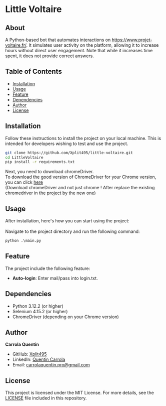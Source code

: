 # Little Voltaire

## About

A Python-based bot that automates interactions on https://www.projet-voltaire.fr/. It simulates user activity on the platform, 
allowing it to increase hours without direct user engagement. Note that while it increases time spent, it does not provide correct answers.

## Table of Contents

- [Installation](#installation)
- [Usage](#usage)
- [Feature](#feature)
- [Dependencies](#dependencies)
- [Author](#author)
- [License](#license)

## Installation

Follow these instructions to install the project on your local machine. This is intended for developers wishing to test and use the project.

```bash
git clone https://github.com/Xplit495/little-voltaire.git
cd LittleVoltaire
pip install -r requirements.txt
```

Next, you need to download chromeDriver. <br>To download the good version of ChromeDriver for your Chrome version, 
you can click [here](https://googlechromelabs.github.io/chrome-for-testing/#stable) <br> 
(Download chromeDriver and not just chrome ! After replace the existing chromedriver in the project by the new one)


## Usage

After installation, here's how you can start using the project:<br><br>
Navigate to the project directory and run the following command:

```python
python .\main.py
```

## Feature

The project include the following feature:

- **Auto-login**: Enter mail/pass into login.txt.

## Dependencies

- Python 3.12.2 (or higher)
- Selenium 4.15.2 (or higher)
- ChromeDriver (depending on your Chrome version) <br>

## Author

**Carrola Quentin**

- GitHub: [Xplit495](https://github.com/Xplit495)
- LinkedIn: [Quentin Carrola](https://www.linkedin.com/in/quentin-carrola-24306b304/)
- Email: carrolaquentin.pro@gmail.com

## License

This project is licensed under the MIT License. For more details, 
see the [LICENSE](LICENSE) file included in this repository.



